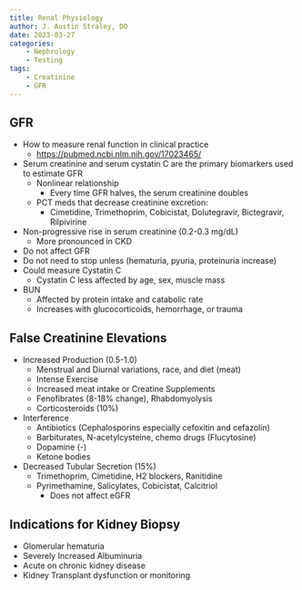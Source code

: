 ```yaml
---
title: Renal Physiology
author: J. Austin Straley, DO
date: 2023-03-27
categories: 
    - Nephrology
    - Testing
tags:
    - Creatinine
    - GFR
---
```



## GFR
* How to measure renal function in clinical practice
    * https://pubmed.ncbi.nlm.nih.gov/17023465/ 
* Serum creatinine and serum cystatin C are the primary biomarkers used to estimate GFR
    * Nonlinear relationship
        * Every time GFR halves, the serum creatinine doubles
    * PCT meds that decrease creatinine excretion: 
        * Cimetidine, Trimethoprim, Cobicistat, Dolutegravir, Bictegravir, Rilpivirine
* Non-progressive rise in serum creatinine (0.2-0.3 mg/dL)
    * More pronounced in CKD
* Do not affect GFR
* Do not need to stop unless (hematuria, pyuria, proteinuria increase)
* Could measure Cystatin C
    * Cystatin C less affected by age, sex, muscle mass
* BUN
    * Affected by protein intake and catabolic rate
    * Increases with glucocorticoids, hemorrhage, or trauma

## False Creatinine Elevations
* Increased Production (0.5-1.0)
    * Menstrual and Diurnal variations, race, and diet (meat)
    * Intense Exercise
    * Increased meat intake or Creatine Supplements
    * Fenofibrates (8-18% change), Rhabdomyolysis
    * Corticosteroids (10%)
* Interference
    * Antibiotics (Cephalosporins especially cefoxitin and cefazolin)
    * Barbiturates, N-acetylcysteine, chemo drugs (Flucytosine)
    * Dopamine (-)
    * Ketone bodies
* Decreased Tubular Secretion (15%)
    * Trimethoprim, Cimetidine, H2 blockers, Ranitidine
    * Pyrimethamine, Salicylates, Cobicistat, Calcitriol
        * Does not affect eGFR

## Indications for Kidney Biopsy
* Glomerular hematuria
* Severely Increased Albuminuria
* Acute on chronic kidney disease
* Kidney Transplant dysfunction or monitoring

